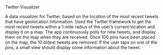Twitter Visualizer

A data visualizer for Twitter, based on the location of the most recent tweets that have geolocation information. 
Used the Twitter framework to get the most recent tweets within a 1-mile radius of the user’s current location and display it on a map. The app continuously polls for new tweets, and display them on the map when they are received. Once 100 pins have been placed on the map, the 10 oldest tweets are removed. If the user taps on one of the pins, a small view should display some information about the tweet.
